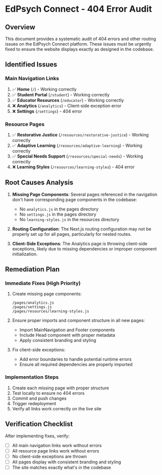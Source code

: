 # EdPsych Connect - 404 Error Audit

## Overview
This document provides a systematic audit of 404 errors and other routing issues on the EdPsych Connect platform. These issues must be urgently fixed to ensure the website displays exactly as designed in the codebase.

## Identified Issues

### Main Navigation Links
1. ✅ **Home** (`/`) - Working correctly
2. ✅ **Student Portal** (`/student`) - Working correctly
3. ✅ **Educator Resources** (`/educator`) - Working correctly
4. ❌ **Analytics** (`/analytics`) - Client-side exception error
5. ❌ **Settings** (`/settings`) - 404 error

### Resource Pages
1. ✅ **Restorative Justice** (`/resources/restorative-justice`) - Working correctly
2. ✅ **Adaptive Learning** (`/resources/adaptive-learning`) - Working correctly
3. ✅ **Special Needs Support** (`/resources/special-needs`) - Working correctly
4. ❌ **Learning Styles** (`/resources/learning-styles`) - 404 error

## Root Causes Analysis

1. **Missing Page Components**: Several pages referenced in the navigation don't have corresponding page components in the codebase:
   - No `analytics.js` in the pages directory
   - No `settings.js` in the pages directory
   - No `learning-styles.js` in the resources directory

2. **Routing Configuration**: The Next.js routing configuration may not be properly set up for all pages, particularly for nested routes.

3. **Client-Side Exceptions**: The Analytics page is throwing client-side exceptions, likely due to missing dependencies or improper component initialization.

## Remediation Plan

### Immediate Fixes (High Priority)
1. Create missing page components:
   ```
   /pages/analytics.js
   /pages/settings.js
   /pages/resources/learning-styles.js
   ```

2. Ensure proper imports and component structure in all new pages:
   - Import MainNavigation and Footer components
   - Include Head component with proper metadata
   - Apply consistent branding and styling

3. Fix client-side exceptions:
   - Add error boundaries to handle potential runtime errors
   - Ensure all required dependencies are properly imported

### Implementation Steps
1. Create each missing page with proper structure
2. Test locally to ensure no 404 errors
3. Commit and push changes
4. Trigger redeployment
5. Verify all links work correctly on the live site

## Verification Checklist
After implementing fixes, verify:
- [ ] All main navigation links work without errors
- [ ] All resource page links work without errors
- [ ] No client-side exceptions are thrown
- [ ] All pages display with consistent branding and styling
- [ ] The site matches exactly what's in the codebase
